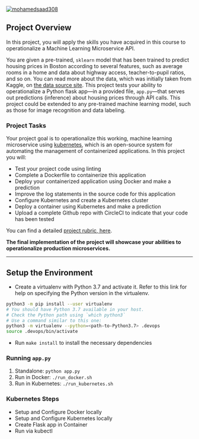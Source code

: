 [![mohamedsaad308](https://circleci.com/gh/mohamedsaad308/DevOps_Microservices.svg?style=svg)](https://app.circleci.com/pipelines/github/mohamedsaad308/DevOps_Microservices)

## Project Overview

In this project, you will apply the skills you have acquired in this course to operationalize a Machine Learning Microservice API.

You are given a pre-trained, `sklearn` model that has been trained to predict housing prices in Boston according to several features, such as average rooms in a home and data about highway access, teacher-to-pupil ratios, and so on. You can read more about the data, which was initially taken from Kaggle, on [the data source site](https://www.kaggle.com/c/boston-housing). This project tests your ability to operationalize a Python flask app—in a provided file, `app.py`—that serves out predictions (inference) about housing prices through API calls. This project could be extended to any pre-trained machine learning model, such as those for image recognition and data labeling.

### Project Tasks

Your project goal is to operationalize this working, machine learning microservice using [kubernetes](https://kubernetes.io/), which is an open-source system for automating the management of containerized applications. In this project you will:

- Test your project code using linting
- Complete a Dockerfile to containerize this application
- Deploy your containerized application using Docker and make a prediction
- Improve the log statements in the source code for this application
- Configure Kubernetes and create a Kubernetes cluster
- Deploy a container using Kubernetes and make a prediction
- Upload a complete Github repo with CircleCI to indicate that your code has been tested

You can find a detailed [project rubric, here](https://review.udacity.com/#!/rubrics/2576/view).

**The final implementation of the project will showcase your abilities to operationalize production microservices.**

---

## Setup the Environment

- Create a virtualenv with Python 3.7 and activate it. Refer to this link for help on specifying the Python version in the virtualenv.

```bash
python3 -m pip install --user virtualenv
# You should have Python 3.7 available in your host.
# Check the Python path using `which python3`
# Use a command similar to this one:
python3 -m virtualenv --python=<path-to-Python3.7> .devops
source .devops/bin/activate
```

- Run `make install` to install the necessary dependencies

### Running `app.py`

1. Standalone: `python app.py`
2. Run in Docker: `./run_docker.sh`
3. Run in Kubernetes: `./run_kubernetes.sh`

### Kubernetes Steps

- Setup and Configure Docker locally
- Setup and Configure Kubernetes locally
- Create Flask app in Container
- Run via kubectl
